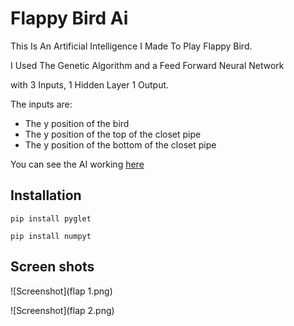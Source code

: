 # Flappy Bird Ai
This Is An Artificial Intelligence I Made To Play Flappy Bird.

I Used The Genetic Algorithm and a Feed Forward Neural Network

with 3 Inputs, 1 Hidden Layer 1 Output.

The inputs are:
- The y position of the bird
- The y position of the top of the closet pipe
- The y position of the bottom of the closet pipe

You can see the AI working [here](https://youtube.com)

## Installation
`pip install pyglet`

`pip install numpyt`

## Screen shots
![Screenshot](flap 1.png)

![Screenshot](flap 2.png)
